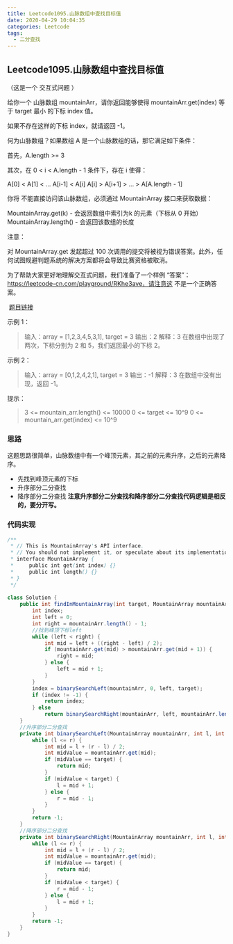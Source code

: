 ```yaml
---
title: Leetcode1095.山脉数组中查找目标值
date: 2020-04-29 10:04:35
categories: Leetcode
tags:
  - 二分查找
---
```


## Leetcode1095.山脉数组中查找目标值

（这是一个 交互式问题 ）

给你一个 山脉数组 mountainArr，请你返回能够使得 mountainArr.get(index) 等于 target 最小 的下标 index 值。

如果不存在这样的下标 index，就请返回 -1。



何为山脉数组？如果数组 A 是一个山脉数组的话，那它满足如下条件：

首先，A.length >= 3

其次，在 0 < i < A.length - 1 条件下，存在 i 使得：

A[0] < A[1] < ... A[i-1] < A[i]
A[i] > A[i+1] > ... > A[A.length - 1]


你将 不能直接访问该山脉数组，必须通过 MountainArray 接口来获取数据：

MountainArray.get(k) - 会返回数组中索引为k 的元素（下标从 0 开始）
MountainArray.length() - 会返回该数组的长度


注意：

对 MountainArray.get 发起超过 100 次调用的提交将被视为错误答案。此外，任何试图规避判题系统的解决方案都将会导致比赛资格被取消。

为了帮助大家更好地理解交互式问题，我们准备了一个样例 “答案”：https://leetcode-cn.com/playground/RKhe3ave，请注意这 不是一个正确答案。

 [题目链接](https://leetcode-cn.com/problems/find-in-mountain-array)

<!--more-->

示例 1：

>输入：array = [1,2,3,4,5,3,1], target = 3
>输出：2
>解释：3 在数组中出现了两次，下标分别为 2 和 5，我们返回最小的下标 2。

示例 2：

>输入：array = [0,1,2,4,2,1], target = 3
>输出：-1
>解释：3 在数组中没有出现，返回 -1。


提示：

>3 <= mountain_arr.length() <= 10000
>0 <= target <= 10^9
>0 <= mountain_arr.get(index) <= 10^9

### 思路

这题思路很简单，山脉数组中有一个峰顶元素，其之前的元素升序，之后的元素降序。

- 先找到峰顶元素的下标
- 升序部分二分查找
- 降序部分二分查找
**注意升序部分二分查找和降序部分二分查找代码逻辑是相反的，要分开写。**

### 代码实现

```java
/**
 * // This is MountainArray's API interface.
 * // You should not implement it, or speculate about its implementation
 * interface MountainArray {
 *     public int get(int index) {}
 *     public int length() {}
 * }
 */
 
class Solution {
    public int findInMountainArray(int target, MountainArray mountainArr) {
        int index;
        int left = 0;
        int right = mountainArr.length() - 1;
        //找到峰顶下标left
        while (left < right) {
            int mid = left + ((right - left) / 2);
            if (mountainArr.get(mid) > mountainArr.get(mid + 1)) {
                right = mid;
            } else {
                left = mid + 1;
            }
        }
        index = binarySearchLeft(mountainArr, 0, left, target);
        if (index != -1) {
            return index;
        } else
            return binarySearchRight(mountainArr, left, mountainArr.length() - 1, target);
    }
    //升序部分二分查找
    private int binarySearchLeft(MountainArray mountainArr, int l, int r, int target) {
        while (l <= r) {
            int mid = l + (r - l) / 2;
            int midValue = mountainArr.get(mid);
            if (midValue == target) {
                return mid;
            }
            if (midValue < target) {
                l = mid + 1;
            } else {
                r = mid - 1;
            }
        }
        return -1;
    }
    //降序部分二分查找
    private int binarySearchRight(MountainArray mountainArr, int l, int r, int target) {
        while (l <= r) {
            int mid = l + (r - l) / 2;
            int midValue = mountainArr.get(mid);
            if (midValue == target) {
                return mid;
            }
            if (midValue < target) {
                r = mid - 1;
            } else {
                l = mid + 1;
            }
        }
        return -1;
    }
}
```